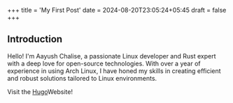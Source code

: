 +++
title = 'My First Post'
date = 2024-08-20T23:05:24+05:45
draft = false
+++

## Introduction

Hello! I'm Aayush Chalise, a passionate Linux developer and Rust expert with a deep love for open-source technologies. With over a year of experience in using Arch Linux, I have honed my skills in creating efficient and robust solutions tailored to Linux environments.

Visit the [Hugo](aayushx402.github.io/hugowebsite/)Website!
